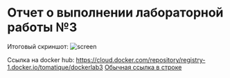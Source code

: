 <h1> Отчет о выполнении лабораторной работы №3</h1>

Итоговый скриншот:
![screen](https://i.imgur.com/UcF49SR.png "sucess")​

Ссылка на docker hub:
https://cloud.docker.com/repository/registry-1.docker.io/tomatique/dockerlab3
[Обычная ссылка в строке](https://www.google.com)
